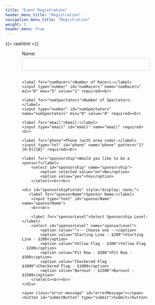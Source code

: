 ```yaml
---
title: "Event Registration"
header_menu_title: "Registration"
navigation_menu_title: "Registration"
weight: 3
header_menu: true
---
```


{{< rawhtml >}}
<style>
    /* Responsive styles for the form */
    form {
        max-width: 400px;
        margin: 0 auto;
    }

    label {
        display: block;
        margin-bottom: 5px;
    }

    input[type="text"],
    input[type="number"],
    input[type="email"],
    input[type="tel"],
    select {
        width: 100%;
        padding: 10px;
        margin-bottom: 15px;
        border: 1px solid #ccc;
        border-radius: 5px;
        font-size: 16px;
    }

    input[type="number"] {
        max-width:100px;
    }
    
    input[type="tel"] {
        max-width:200px;
    }
    
    p {
         margin-top: 5px;
    }

    button {
        background-color: #007bff;
        color: #fff;
        border: none;
        padding: 10px 20px;
        border-radius: 5px;
        font-size: 18px;
        cursor: pointer;
    } 

    /* Style for error message */
        .error-message {
            color: red;
            font-size: 14px;
            margin-top: 5px;
        }
</style>
<form data-netlify="true" netlify-honeypot method="POST" action="/registration-thankyou" name="registration" id="registration_form">
    <label for="name">Name:</label>
    <input type="text" id="name" name="name" required><br>

    <label for="numRacers">Number of Racers:</label>
    <input type="number" id="numRacers" name="numRacers" min="0" max="5" value="1" required><br>

    <label for="numSpectators">Number of Spectators:</label>
    <input type="number" id="numSpectators" name="numSpectators" min="0" value="0" required><br>

    <label for="email">Email:</label>
    <input type="email" id="email" name="email" required><br>

    <label for="phone">Phone (with area code):</label>
    <input type="tel" id="phone" name="phone" pattern="1?[0-9]{10}" required><br>
   
    <label for="sponsorship">Would you like to be a sponsor?</label>
        <select id="sponsorship" name="sponsorship">
            <option selected value="no">No</option>
            <option value="yes">Yes</option>
        </select><br><br>

    <div id="sponsorshipFields" style="display: none;">
       <label for="sponsorName">Sponsor Name:</label>
        <input type="text" id="sponsorName" name="sponsorName">
        <br><br>

        <label for="sponsorLevel">Select Sponsorship Level:</label>
        <select id="sponsorLevel" name="sponsorLevel">
            <option value="">-- Choose one --</option>
            <option value="Starting Line - $200">Starting Line - $200</option>
            <option value="Yellow Flag - $300">Yellow Flag - $300</option>
            <option value="Pit Row - $500">Pit Row - $500</option>
            <option value="Checkered Flag - $1000">Checkered Flag - $1000</option>
            <option value="Burnout - $1500">Burnout - $1500</option>
        </select><br><br>
    </div>

    <span class="error-message" id="errorMessage"></span>
    <button id="submitButton" type="submit">Submit</button>
</form>
<script>
        // JavaScript to show/hide sponsorship fields based on checkbox
        const sponsorshipCheckbox = document.getElementById("sponsorship");
        const sponsorshipFields = document.getElementById("sponsorshipFields");

        sponsorshipCheckbox.addEventListener("change", () => {
            if (sponsorshipCheckbox.value === "yes") {
                sponsorshipFields.style.display = "block";
            } else {
                sponsorshipFields.style.display = "none";
            }
        });

        // JavaScript to dynamically add car category fields based on the number of racers
        const numRacersInput = document.getElementById("numRacers");

        const validate = () => {
            let success = true;
            let messageText = "";
            const numRacers = Math.floor(numRacersInput.value, 5);
        }

        const emailForm = document.getElementById("registration_form");
        emailForm.addEventListener("submit", function (event) {
            // Disable the submit button on first click
            const submitButton = document.getElementById('submitButton');
            submitButton.setAttribute("disabled", "true");
            if (!validate()) {
                event.preventDefault(); // Prevent form submission if email is invalid
            
                setTimeout(function () {
                    submitButton.removeAttribute("disabled");
                }, 1000); 
            }
        });


    </script>
{{< /rawhtml >}}